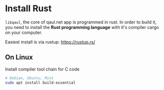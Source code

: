# Install Rust

`libqaul`, the core of qaul.net app is programmed in rust.
In order to build it, you need to install the
**Rust programming language** with it's compiler cargo
on your computer.

Easiest install is via rustup: <https://rustup.rs/>


## On Linux

Install compiler tool chain for C code

```sh
# Debian, Ubuntu, Mint
sudo apt install build-essential
```
